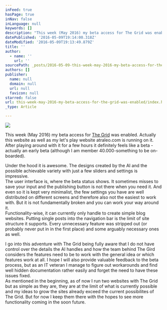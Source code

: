 ```yaml
---
inFeed: true
hasPage: true
inNav: false
inLanguage: null
keywords: []
description: "This week (May 2016) my beta access for The Grid was enabled. Actually this website as well as my let's play website atraleo.com is running on it.  After playing around with it for a few hours it definitely feels like a beta - actually an early beta (although I am member 40.000-something to be on-boarded)."
datePublished: '2016-05-09T19:14:00.318Z'
dateModified: '2016-05-09T19:13:49.879Z'
title: ''
author:
  - name: ''
    url: ''
sourcePath: _posts/2016-05-09-this-week-may-2016-my-beta-access-for-the-grid-was-enabled.md
authors: []
publisher:
  name: null
  domain: null
  url: null
  favicon: null
starred: false
url: this-week-may-2016-my-beta-access-for-the-grid-was-enabled/index.html
_type: Article

---
```

![](https://the-grid-user-content.s3-us-west-2.amazonaws.com/11ce9f1e-40cf-4351-b7cd-06290dfeb0f1.jpg)

This week (May 2016) my beta access for [The Grid][0] was enabled. Actually this website as well as my let's play website atraleo.com is running on it.   
After playing around with it for a few hours it definitely feels like a beta - actually an early beta (although I am member 40.000-something to be on-boarded).

Under the hood it is awesome. The designs created by the AI and the possible achievable variety with just a few sliders and settings is impressive.   
The user interface is, where the beta status shows. It sometimes misses to save your input and the publishing button is not there when you need it. And even so it is kept very minimalist, the few settings you have are well distributed on different screens and therefore also not the easiest to work with. But it is not fundamentally broken and you can work your way around it.  
Functionality-wise, it can currently only handle to create simple blog websites. Putting single posts into the navigation bar is the limit of site structure it supports. Every unnecessary feature was stripped out (or probably never put in in the first place) and some arguably necessary ones as well.

I go into this adventure with The Grid being fully aware that I do not have control over the details the AI handles and how the team behind The Gird considers the features need to be to work with the general idea or which features work at all. I hope I will also provide valuable feedback to the beta process, but as an IT veteran I manage to figure out workarounds and find well hidden documentation rather easily and forget the need to have these issues fixed.   
As mentioned in the beginning, as of now I run two websites with The Grid but as simple as they are, they are at the limit of what is currently possible and my ideas to grow the sites already exceed the current possibilites of The Grid. But for now I keep them there with the hopes to see more functionality coming in the soon future.

[0]: https://thegrid.io/